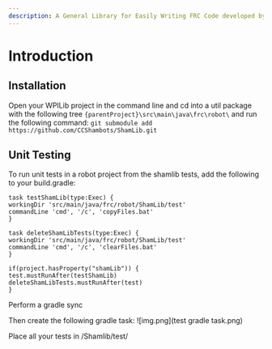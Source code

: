 ```yaml
---
description: A General Library for Easily Writing FRC Code developed by FRC Team 5907
---
```


# Introduction

## Installation
Open your WPILib project in the command line and cd into a util package with the following tree `{parentProject}\src\main\java\frc\robot\` and run the following command: `git submodule add https://github.com/CCShambots/ShamLib.git`


[//]: # (## Documentation)

[//]: # (Here is a link to the full documentation for the SMF - [Documentation]&#40;https://jbfit2014.gitbook.io/frc-smf-documentation/&#41;)


## Unit Testing

To run unit tests in a robot project from the shamlib tests, add the following to your build.gradle:
```
task testShamLib(type:Exec) {
workingDir 'src/main/java/frc/robot/ShamLib/test'
commandLine 'cmd', '/c', 'copyFiles.bat'
}

task deleteShamLibTests(type:Exec) {
workingDir 'src/main/java/frc/robot/ShamLib/test'
commandLine 'cmd', '/c', 'clearFiles.bat'
}

if(project.hasProperty("shamLib")) {
test.mustRunAfter(testShamLib)
deleteShamLibTests.mustRunAfter(test)
}
```

Perform a gradle sync

Then create the following gradle task:
![img.png](test gradle task.png)

Place all your tests in /Shamlib/test/
